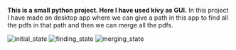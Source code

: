 **This is a small python project. Here I have used kivy as GUI.**
In this project I have made an desktop app where we can give a path in this app to find all the pdfs in that path and then we can merge all the pdfs.


![initial_state](https://user-images.githubusercontent.com/48826631/152572848-9f2a7a74-ca61-4945-ac8f-09503f98f471.png)
![finding_state](https://user-images.githubusercontent.com/48826631/152572859-dee1fb72-8571-4ee3-b386-b7f60f23cbda.png)
![merging_state](https://user-images.githubusercontent.com/48826631/152572867-1621af9f-06ca-459c-8289-9506956df112.png)
